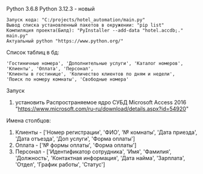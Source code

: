 Python 3.6.8
Python 3.12.3 - новый
```
Запуск кода: "C:/projects/hotel_automation/main.py" 
Вывод списка установленный пакетов в окружении: "pip list"
Компиляция проекта(Билд): "PyInstaller --add-data "hotel.accdb;." main.py"
Актуальный python "https://www.python.org/"
```

Список таблиц в бд:

```
'Гостиничные номера', 'Дополнительные услуги', 'Каталог номеров', 
'Клиенты', 'Оплата', 'Персонал', 
'Клиенты в гостинице', 'Количество клиентов по дням и недели', 
'Поиск по номеру комнаты', 'Свободные номера'
```


Запуск

1. установить Распространяемое ядро СУБД Microsoft Access 2016 "https://www.microsoft.com/ru-ru/download/details.aspx?id=54920"


Имена столбцов:

1. Клиенты - ['Номер регистрации', 'ФИО', '№ комнаты', 'Дата приезда', 'Дата отъезда', 'Доп услуги', 'Форма оплаты']
2. Оплата - ['№ формы оплаты', 'Форма оплаты']
3. Персонал - ['Идентификатор сотрудника', 'Имя', 'Фамилия', 'Должность', 'Контактная информация', 'Дата найма', 'Зарплата', 'Отдел', 'График работы', 'Статус']